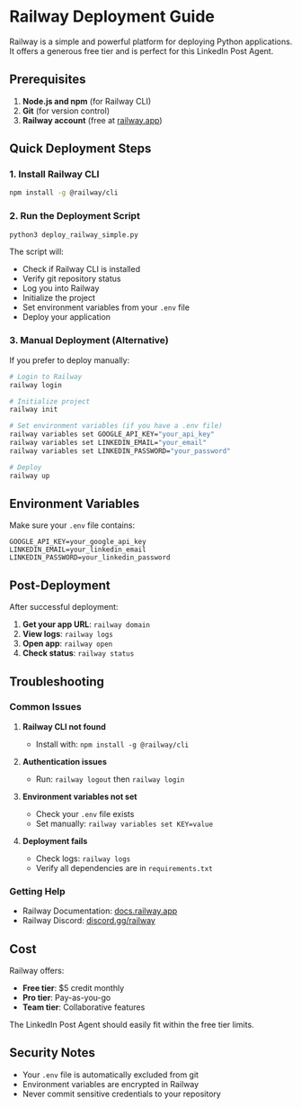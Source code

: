 # Railway Deployment Guide

Railway is a simple and powerful platform for deploying Python applications. It offers a generous free tier and is perfect for this LinkedIn Post Agent.

## Prerequisites

1. **Node.js and npm** (for Railway CLI)
2. **Git** (for version control)
3. **Railway account** (free at [railway.app](https://railway.app))

## Quick Deployment Steps

### 1. Install Railway CLI

```bash
npm install -g @railway/cli
```

### 2. Run the Deployment Script

```bash
python3 deploy_railway_simple.py
```

The script will:
- Check if Railway CLI is installed
- Verify git repository status
- Log you into Railway
- Initialize the project
- Set environment variables from your `.env` file
- Deploy your application

### 3. Manual Deployment (Alternative)

If you prefer to deploy manually:

```bash
# Login to Railway
railway login

# Initialize project
railway init

# Set environment variables (if you have a .env file)
railway variables set GOOGLE_API_KEY="your_api_key"
railway variables set LINKEDIN_EMAIL="your_email"
railway variables set LINKEDIN_PASSWORD="your_password"

# Deploy
railway up
```

## Environment Variables

Make sure your `.env` file contains:

```env
GOOGLE_API_KEY=your_google_api_key
LINKEDIN_EMAIL=your_linkedin_email
LINKEDIN_PASSWORD=your_linkedin_password
```

## Post-Deployment

After successful deployment:

1. **Get your app URL**: `railway domain`
2. **View logs**: `railway logs`
3. **Open app**: `railway open`
4. **Check status**: `railway status`

## Troubleshooting

### Common Issues

1. **Railway CLI not found**
   - Install with: `npm install -g @railway/cli`

2. **Authentication issues**
   - Run: `railway logout` then `railway login`

3. **Environment variables not set**
   - Check your `.env` file exists
   - Set manually: `railway variables set KEY=value`

4. **Deployment fails**
   - Check logs: `railway logs`
   - Verify all dependencies are in `requirements.txt`

### Getting Help

- Railway Documentation: [docs.railway.app](https://docs.railway.app)
- Railway Discord: [discord.gg/railway](https://discord.gg/railway)

## Cost

Railway offers:
- **Free tier**: $5 credit monthly
- **Pro tier**: Pay-as-you-go
- **Team tier**: Collaborative features

The LinkedIn Post Agent should easily fit within the free tier limits.

## Security Notes

- Your `.env` file is automatically excluded from git
- Environment variables are encrypted in Railway
- Never commit sensitive credentials to your repository 